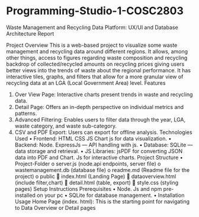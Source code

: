 # Programming-Studio-1-COSC2803
Waste Management and Recycling Data Platform: UX/UI and Database Architecture Report

Project Overview
This is a web-based project to visualize some waste management and recycling data around different regions. It allows, among other things, access to figures regarding waste composition and recycling backdrop of collected/recycled amounts on recycling prices giving users better views into the trends of waste about the regional performance. It has interactive tiles, graphs, and filters that allow for a more granular view of recycling data at an LGA (Local Government Area) level.
Features
1.	Over View Page: Interactive charts present trends in waste and recycling data.
2.	Detail Page: Offers an in-depth perspective on individual metrics and patterns.
3.	Advanced Filtering: Enables users to filter data through the year, LGA, waste category, and waste sub-category.
4.	CSV and PDF Export: Users can export for offline analysis.
Technologies Used
•	Frontend: HTML CSS JS Chart js for data visualization.
•	Backend: Node. ExpressJs — API handling with js.
•	Database: SQLite — data storage and retrieval.
•	JS Libraries: jsPDF for converting JSON data into PDF and Chart. Js for interactive charts.
Project Structure
•	Project-Folder
o	server.js (node.api endpoints, server file) 
o	wastemanagement.db (database file)
o	readme.md (Readme file for the project)
o	public
	index.html (Landing Page)
	dataoverview.html (include filter,chart)
	detail.html (table, export)
	style.css (styling pages)
Setup Instructions
Prerequisites
•	Node. Js and npm pre-installed on your pc
•	SQLite for database management.
•	Installation
Usage
Home Page (index. html): This is the starting point for navigating to Data Overview or Detail pages

